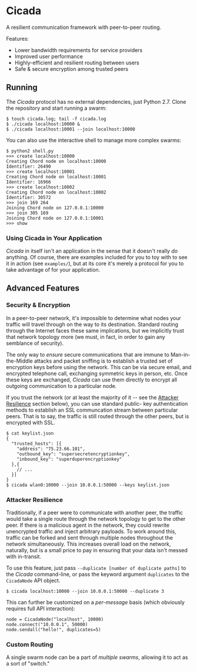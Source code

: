 # Cicada #
A resilient communication framework with peer-to-peer routing.

Features:

  - Lower bandwidth requirements for service providers
  - Improved user performance
  - Highly-efficient and resilient routing between users
  - Safe & secure encryption among trusted peers

## Running ##
The _Cicada_ protocol has no external dependencies, just Python 2.7. Clone the
repository and start running a swarm:

    $ touch cicada.log; tail -f cicada.log
    $ ./cicada localhost:10000 &
    $ ./cicada localhost:10001 --join localhost:10000

You can also use the interactive shell to manage more complex swarms:

    $ python2 shell.py
    >>> create localhost:10000
    Creating Chord node on localhost:10000
    Identifier: 26490
    >>> create localhost:10001
    Creating Chord node on localhost:10001
    Identifier: 16966
    >>> create localhost:10002
    Creating Chord node on localhost:10002
    Identifier: 30572
    >>> join 169 264
    Joining Chord node on 127.0.0.1:10000
    >>> join 305 169
    Joining Chord node on 127.0.0.1:10001
    >>> show

### Using Cicada in Your Application ###
_Cicada_ in itself isn't an application in the sense that it doesn't really
_do_ anything. Of course, there are examples included for you to toy with to
see it in action (see `examples/`), but at its core it's merely a protocol for
you to take advantage of for your application.

## Advanced Features ##

### Security & Encryption ###
In a peer-to-peer network, it's impossible to determine what nodes your traffic
will travel through on the way to its destination. Standard routing through the
Internet faces these same implications, but we implicitly trust that network
topology more (we must, in fact, in order to gain any semblance of security).

The only way to _ensure_ secure communications that are immune to 
Man-in-the-Middle attacks and packet sniffing is to establish a trusted set of
encryption keys before using the network. This can be via secure email, and
encrypted telephone call, exchanging symmetric keys in person, etc. Once these
keys are exchanged, _Cicada_ can use them directly to encrypt all outgoing
communication to a particular node.

If you trust the network (or at least the majority of it -- see the [Attacker
Resilience](#attacker-resilience) section below), you can use standard public-
key authentication methods to establish an SSL communcation stream between
particular peers. That is to say, the traffic is still routed through the other
peers, but is encrypted with SSL.

    $ cat keylist.json
    { 
      "trusted_hosts": [{
        "address": "75.23.66.101",
        "outbound_key": "supersecretencryptionkey",
        "inbound_key": "superduperencryptionkey"
      },{
        // ...
      }]
    }
    $ cicada wlan0:10000 --join 10.0.0.1:50000 --keys keylist.json


### Attacker Resilience ###
Traditionally, if a peer were to communicate with another peer, the traffic
would take a single route through the network topology to get to the other
peer. If there is a malicious agent in the network, they could rewrite
unencrypted traffic and inject arbitrary payloads. To work around this, traffic
can be forked and sent through multiple nodes throughout the network
simultaneously. This increases overall load on the network, naturally, but is a
small price to pay in ensuring that your data isn't messed with in-transit.

To use this feature, just pass `--duplicate [number of duplicate paths]` to the
_Cicada_ command-line, or pass the keyword argument `duplicates` to the
`CicadaNode` API object.

    $ cicada localhost:10000 --join 10.0.0.1:50000 --duplicate 3

This can further be customized on a _per-message_ basis (which obviously requires full API interaction):

    node = CicadaNode("localhost", 10000)
    node.connect("10.0.0.1", 50000)
    node.sendall("hello!", duplicates=5)

### Custom Routing ###
A single swarm node can be a part of _multiple swarms_, allowing it to act as a sort of "switch."
